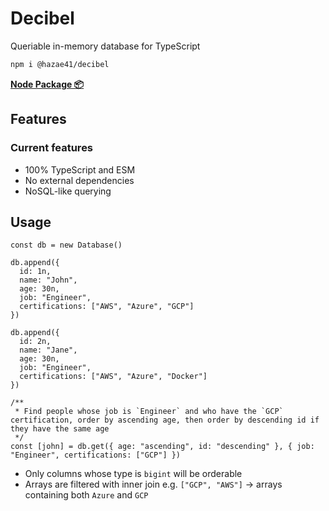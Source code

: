 # Decibel

Queriable in-memory database for TypeScript

```bash
npm i @hazae41/decibel
```

[**Node Package 📦**](https://www.npmjs.com/package/@hazae41/decibel)

## Features

### Current features
- 100% TypeScript and ESM
- No external dependencies
- NoSQL-like querying

## Usage

```tsx
const db = new Database()

db.append({
  id: 1n,
  name: "John",
  age: 30n,
  job: "Engineer",
  certifications: ["AWS", "Azure", "GCP"]
})

db.append({
  id: 2n,
  name: "Jane",
  age: 30n,
  job: "Engineer",
  certifications: ["AWS", "Azure", "Docker"]
})

/**
 * Find people whose job is `Engineer` and who have the `GCP` certification, order by ascending age, then order by descending id if they have the same age
 */
const [john] = db.get({ age: "ascending", id: "descending" }, { job: "Engineer", certifications: ["GCP"] })
```

- Only columns whose type is `bigint` will be orderable
- Arrays are filtered with inner join e.g. `["GCP", "AWS"]` -> arrays containing both `Azure` and `GCP`